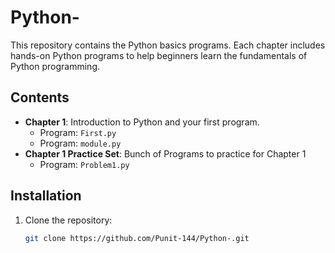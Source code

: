 # Python-

This repository contains the Python basics programs. Each chapter includes hands-on Python programs to help beginners learn the fundamentals of Python programming.

## Contents

- **Chapter 1**: Introduction to Python and your first program.
  - Program: `First.py`
  - Program: `module.py`
- **Chapter 1 Practice Set**: Bunch of Programs to practice for Chapter 1 
  - Program: `Problem1.py` 
  
## Installation

1. Clone the repository:
   ```bash
   git clone https://github.com/Punit-144/Python-.git
